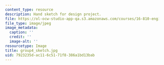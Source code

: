 ```yaml
---
content_type: resource
description: Hand sketch for design project.
file: https://ol-ocw-studio-app-qa.s3.amazonaws.com/courses/16-810-engineering-design-and-rapid-prototyping-january-iap-2005/7923235dac116c5171f8386a1bd13bab_group4_sketch.jpg
file_type: image/jpeg
image_metadata:
  caption: ''
  credit: ''
  image-alt: ''
resourcetype: Image
title: group4_sketch.jpg
uid: 7923235d-ac11-6c51-71f8-386a1bd13bab
---
```

